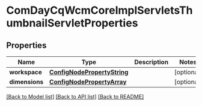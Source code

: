 # ComDayCqWcmCoreImplServletsThumbnailServletProperties

## Properties
Name | Type | Description | Notes
------------ | ------------- | ------------- | -------------
**workspace** | [**ConfigNodePropertyString**](ConfigNodePropertyString.md) |  | [optional] 
**dimensions** | [**ConfigNodePropertyArray**](ConfigNodePropertyArray.md) |  | [optional] 

[[Back to Model list]](../README.md#documentation-for-models) [[Back to API list]](../README.md#documentation-for-api-endpoints) [[Back to README]](../README.md)


